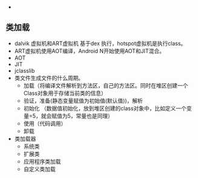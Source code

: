 * 
## 类加载
* dalvik 虚拟机和ART虚拟机 基于dex 执行，hotspot虚拟机是执行class。
* ART虚拟机使用AOT编译，Android N开始使用AOT和JIT混合。
* AOT 
* JIT 
* jclasslib
* 类文件生成文件的什么周期。
    * 加载（将编译文件解析到方法区，自己的方法区。同时在堆区创建一个Class对象用于存储当前类的信息）
    * 验证，准备(静态变量赋值为初始值(默认值))，解析
    * 初始化 （数据值初始化，放到堆区创建的class对象中，比如定义一个变量=5，就会赋值为5，常量也是同理）
    * 使用（代码调用）
    * 卸载
* 类加载器
    * 系统类
    * 扩展类
    * 应用程序类加载
    * 自定义类加载